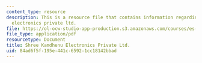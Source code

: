 ```yaml
---
content_type: resource
description: This is a resource file that contains information regarding shree kamdhenu
  electronics private ltd.
file: https://ol-ocw-studio-app-production.s3.amazonaws.com/courses/es-259-information-and-communication-technology-in-africa-spring-2006/84ad6f5f195e441c65921cc18142bbad_MITES_259S06_dafall_1.pdf
file_type: application/pdf
resourcetype: Document
title: Shree Kamdhenu Electronics Private Ltd.
uid: 84ad6f5f-195e-441c-6592-1cc18142bbad
---
```

